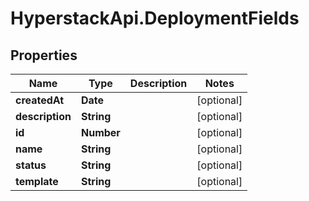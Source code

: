 # HyperstackApi.DeploymentFields

## Properties

Name | Type | Description | Notes
------------ | ------------- | ------------- | -------------
**createdAt** | **Date** |  | [optional] 
**description** | **String** |  | [optional] 
**id** | **Number** |  | [optional] 
**name** | **String** |  | [optional] 
**status** | **String** |  | [optional] 
**template** | **String** |  | [optional] 



